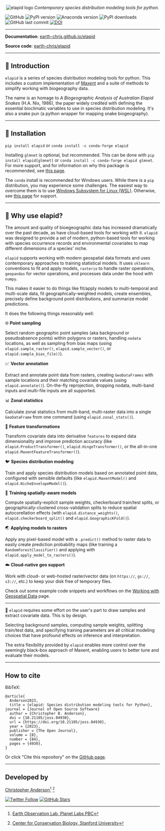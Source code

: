 <p align="center">
  <img src="https://earth-chris.github.io/elapid/img/elapid-logo.png" alt="elapid logo"/>
  <em>Contemporary species distribution modeling tools for python.</em>
</p>

![GitHub](https://img.shields.io/github/license/earth-chris/elapid)
![PyPI version](https://img.shields.io/pypi/v/elapid)
![Anaconda version](https://anaconda.org/conda-forge/elapid/badges/version.svg)
![PyPI downloads](https://img.shields.io/pypi/dm/elapid)
![GitHub last commit](https://img.shields.io/github/last-commit/earth-chris/elapid)
[![DOI](https://joss.theoj.org/papers/10.21105/joss.04930/status.svg)](https://doi.org/10.21105/joss.04930)

---

**Documentation**: [earth-chris.github.io/elapid](https://earth-chris.github.io/elapid)

**Source code**: [earth-chris/elapid](https://github.com/earth-chris/elapid)

---

## :snake: Introduction

`elapid` is a series of species distribution modeling tools for python. This includes a custom implementation of [Maxent][home-maxent] and a suite of methods to simplify working with biogeography data.

The name is an homage to *A Biogeographic Analysis of Australian Elapid Snakes* (H.A. Nix, 1986), the paper widely credited with defining the essential bioclimatic variables to use in species distribution modeling. It's also a snake pun (a python wrapper for mapping snake biogeography).

---

## :seedling: Installation

`pip install elapid` or `conda install -c conda-forge elapid`

Installing `glmnet` is optional, but recommended. This can be done with `pip install elapid[glmnet]` or `conda install -c conda-forge elapid glmnet`. For more support, and for information on why this package is recommended, see [this page](https://elapid.org/install#installing-glmnet).

The `conda` install is recommended for Windows users. While there is a `pip` distribution, you may experience some challenges. The easiest way to overcome them is to use [Windows Subsystem for Linux (WSL)](https://docs.microsoft.com/en-us/windows/wsl/about). Otherwise, see [this page](https://elapid.org/install) for support.

---

## :deciduous_tree: Why use elapid?

The amount and quality of bioegeographic data has increased dramatically over the past decade, as have cloud-based tools for working with it. `elapid` was designed to provide a set of modern, python-based tools for working with species occurrence records and environmental covariates to map different dimensions of a species' niche.

`elapid` supports working with modern geospatial data formats and uses contemporary approaches to training statistical models. It uses `sklearn` conventions to fit and apply models, `rasterio` to handle raster operations, `geopandas` for vector operations, and processes data under the hood with `numpy`.

This makes it easier to do things like fit/apply models to multi-temporal and multi-scale data, fit geographically-weighted models, create ensembles, precisely define background point distributions, and summarize model predictions.

It does the following things reasonably well:

:globe_with_meridians: **Point sampling**

Select random geographic point samples (aka background or pseudoabsence points) within polygons or rasters, handling `nodata` locations, as well as sampling from bias maps (using `elapid.sample_raster()`, `elapid.sample_vector()`, or `elapid.sample_bias_file()`).

:chart_with_upwards_trend: **Vector annotation**

Extract and annotate point data from rasters, creating `GeoDataFrames` with sample locations and their matching covariate values (using `elapid.annotate()`). On-the-fly reprojection, dropping nodata, multi-band inputs and multi-file inputs are all supported.

:bar_chart: **Zonal statistics**

Calculate zonal statistics from multi-band, multi-raster data into a single `GeoDataFrame` from one command (using `elapid.zonal_stats()`).

:bug: **Feature transformations**

Transform covariate data into derivative `features` to expand data dimensionality and improve prediction accuracy (like `elapid.ProductTransformer()`, `elapid.HingeTransformer()`, or the all-in-one `elapid.MaxentFeatureTransformer()`).

:bird: **Species distribution modeling**

Train and apply species distribution models based on annotated point data, configured with sensible defaults (like `elapid.MaxentModel()` and `elapid.NicheEnvelopeModel()`).

:satellite: **Training spatially-aware models**

Compute spatially-explicit sample weights, checkerboard train/test splits, or geographically-clustered cross-validation splits to reduce spatial autocorellation effects (with `elapid.distance_weights()`, `elapid.checkerboard_split()` and `elapid.GeographicKFold()`).

:earth_asia: **Applying models to rasters**

Apply any pixel-based model with a `.predict()` method to raster data to easily create prediction probability maps (like training a `RandomForestClassifier()` and applying with `elapid.apply_model_to_rasters()`).

:cloud: **Cloud-native geo support**

Work with cloud- or web-hosted raster/vector data (on `https://`, `gs://`, `s3://`, etc.) to keep your disk free of temporary files.

Check out some example code snippets and workflows on the [Working with Geospatial Data](https://elapid.org/examples/WorkingWithGeospatialData/) page.

---

:snake: `elapid` requires some effort on the user's part to draw samples and extract covariate data. This is by design.

Selecting background samples, computing sample weights, splitting train/test data, and specifying training parameters are all critical modeling choices that have profound effects on inference and interpretation.

The extra flexibility provided by `elapid` enables more control over the seemingly black-box approach of Maxent, enabling users to better tune and evaluate their models.

---

## How to cite

BibTeX:

```
@article{
  Anderson2023,
  title = {elapid: Species distribution modeling tools for Python}, journal = {Journal of Open Source Software}
  author = {Christopher B. Anderson},
  doi = {10.21105/joss.04930},
  url = {https://doi.org/10.21105/joss.04930},
  year = {2023},
  publisher = {The Open Journal},
  volume = {8},
  number = {84},
  pages = {4930},
}
```

Or click "Cite this repository" on the [GitHub page](https://github.com/earth-chris/elapid).

---

## Developed by

[Christopher Anderson](https://cbanderson.info)[^1] [^2]

<a href="https://twitter.com/earth_chris">![Twitter Follow](https://img.shields.io/twitter/follow/earth_chris)</a>
<a href="https://github.com/earth-chris">![GitHub Stars](https://img.shields.io/github/stars/earth-chris?affiliations=OWNER%2CCOLLABORATOR&style=social)</a>

[home-maxent]: https://biodiversityinformatics.amnh.org/open_source/maxent/
[r-maxnet]: https://github.com/mrmaxent/maxnet
[^1]: [Earth Observation Lab, Planet Labs PBC](https://www.planet.com)
[^2]: [Center for Conservation Biology, Stanford University](https://ccb.stanford.edu)
